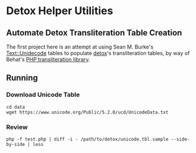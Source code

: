 # Detox Helper Utilities

## Automate Detox Transliteration Table Creation

The first project here is an attempt at using Sean M. Burke's [Text::Unidecode]
tables to populate [detox]'s transliteration tables, by way of Behat's
[PHP transliteration library].

## Running

### Download Unicode Table

```
cd data
wget https://www.unicode.org/Public/5.2.0/ucd/UnicodeData.txt
```

### Review

```
php -f test.php | diff -i - /path/to/detox/unicode.tbl.sample --side-by-side | less
```


[detox]: https://github.com/dharple/detox
[PHP transliteration library]: https://github.com/Behat/Transliterator
[Text::Unidecode]: https://metacpan.org/pod/Text::Unidecode
